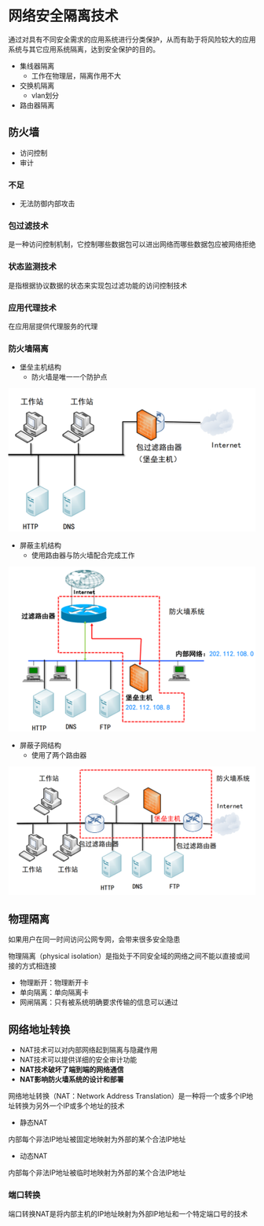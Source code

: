 # 网络安全隔离技术

通过对具有不同安全需求的应用系统进行分类保护，从而有助于将风险较大的应用系统与其它应用系统隔离，达到安全保护的目的。

- 集线器隔离
  - 工作在物理层，隔离作用不大
- 交换机隔离
  - vlan划分
- 路由器隔离

## 防火墙

- 访问控制
- 审计

### 不足

- 无法防御内部攻击

### 包过滤技术

是一种访问控制机制，它控制哪些数据包可以进出网络而哪些数据包应被网络拒绝

### 状态监测技术

是指根据协议数据的状态来实现包过滤功能的访问控制技术

### 应用代理技术

在应用层提供代理服务的代理

### 防火墙隔离

- 堡垒主机结构
  - 防火墙是唯一一个防护点

![批注 2020-06-05 092559](/assets/批注%202020-06-05%20092559.png)

- 屏蔽主机结构
  - 使用路由器与防火墙配合完成工作

![批注 2020-06-05 092633](/assets/批注%202020-06-05%20092633.png)

- 屏蔽子网结构
  - 使用了两个路由器

![批注 2020-06-05 092705](/assets/批注%202020-06-05%20092705.png)

## 物理隔离

如果用户在同一时间访问公网专网，会带来很多安全隐患

物理隔离（physical isolation）是指处于不同安全域的网络之间不能以直接或间接的方式相连接

- 物理断开：物理断开卡
- 单向隔离：单向隔离卡
- 网闸隔离：只有被系统明确要求传输的信息可以通过

## 网络地址转换

- NAT技术可以对内部网络起到隔离与隐藏作用
- NAT技术可以提供详细的安全审计功能
- **NAT技术破坏了端到端的网络通信**
- **NAT影响防火墙系统的设计和部署**

网络地址转换（NAT：Network Address Translation）是一种将一个或多个IP地址转换为另外一个IP或多个地址的技术

- 静态NAT

内部每个非法IP地址被固定地映射为外部的某个合法IP地址

- 动态NAT

内部每个非法IP地址被临时地映射为外部的某个合法IP地址

### 端口转换

端口转换NAT是将内部主机的IP地址映射为外部IP地址和一个特定端口号的技术